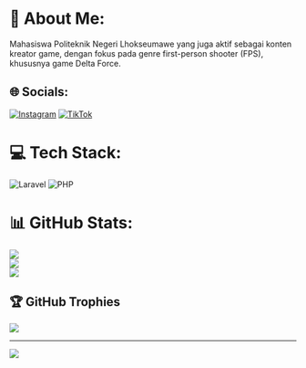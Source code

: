 # 💫 About Me:
Mahasiswa Politeknik Negeri Lhokseumawe yang juga aktif sebagai konten kreator game, dengan fokus pada genre first-person shooter (FPS), khususnya game Delta Force.


## 🌐 Socials:
[![Instagram](https://img.shields.io/badge/Instagram-%23E4405F.svg?logo=Instagram&logoColor=white)](https://instagram.com/https://www.instagram.com/ahmad.syakir._/) [![TikTok](https://img.shields.io/badge/TikTok-%23000000.svg?logo=TikTok&logoColor=white)](https://tiktok.com/@https://www.tiktok.com/@i_0_n3) 

# 💻 Tech Stack:
![Laravel](https://img.shields.io/badge/laravel-%23FF2D20.svg?style=flat&logo=laravel&logoColor=white) ![PHP](https://img.shields.io/badge/php-%23777BB4.svg?style=flat&logo=php&logoColor=white)
# 📊 GitHub Stats:
![](https://github-readme-stats.vercel.app/api?username=Syakir0&theme=shadow_green&hide_border=true&include_all_commits=true&count_private=false)<br/>
![](https://nirzak-streak-stats.vercel.app/?user=Syakir0&theme=shadow_green&hide_border=true)<br/>
![](https://github-readme-stats.vercel.app/api/top-langs/?username=Syakir0&theme=shadow_green&hide_border=true&include_all_commits=true&count_private=false&layout=compact)

## 🏆 GitHub Trophies
![](https://github-profile-trophy.vercel.app/?username=Syakir0&theme=radical&no-frame=false&no-bg=true&margin-w=4)

---
[![](https://visitcount.itsvg.in/api?id=Syakir0&icon=0&color=0)](https://visitcount.itsvg.in)

<!-- Proudly created with GPRM ( https://gprm.itsvg.in ) -->
